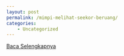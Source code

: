 ```yaml
---
layout: post
permalink: /mimpi-melihat-seekor-beruang/
categories:
    - Uncategorized
---
```


[Baca Selengkapnya](/07)